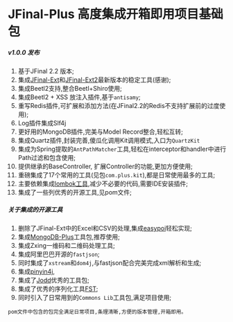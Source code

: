 # JFinal-Plus 高度集成开箱即用项目基础包

##### v1.0.0 发布
1. 基于JFinal 2.2 版本;
2. 集成[JFinal-Ext](http://git.oschina.net/zhouleib1412/jfinal-ext)和[JFinal-Ext2](http://git.oschina.net/brucezcq/JFinal-ext2)最新版本的稳定工具(感谢);
3. 集成Beetl2支持,整合Beetl+Shiro使用;
4. 集成Beetl2 + XSS 放注入插件,基于`antisamy`;
5. 重写Redis插件,可扩展和添加方法(在JFinal2.2的Redis不支持扩展前的过度使用);
6. Log插件集成Slf4j
7. 更好用的MongoDB插件,完美与Model Record整合,轻松互转;
8. 集成Quartz插件,封装完善,傻瓜化调用Kit调用模式,入口为`QuartzKit`
9. 集成为Spring提取的`AntPathMatcher`工具,轻松在interceptor和handler中进行Path过滤和包含使用;
10. 提供继承的BaseController, 扩展Controller的功能,更加方便使用;
11. 重磅集成了17个常用的工具(见包`com.plus.kit`),都是日常使用最多的工具;
12. 主要依赖集成[lombok工具](https://projectlombok.org/),减少不必要的代码,需要IDE安装插件;
13. 集成了一些列优秀的开源工具,见pom文件;

##### 关于集成的开源工具
1. 删除了JFinal-Ext中的Excel和CSV的处理,集成[easypoi](http://git.oschina.net/jueyue/easypoi)轻松实现;
2. 集成[MongoDB-Plus](https://github.com/T-baby/MongoDB-Plugin)工具包,推荐使用;
3. 集成Zxing一维码和二维码处理工具;
4. 集成阿里巴巴开源的`fastjson`;
5. 同时集成了`xstream`和`dom4j`,与fastjson配合完美完成xml解析和生成;
6. 集成[pinyin4j](https://github.com/belerweb/pinyin4j),
7. 集成了[Jodd](https://github.com/oblac/jodd)优秀的工具包;
8. 集成了优秀的序列化工具[FST](https://github.com/BurntSushi/fst);
9. 同时引入了日常用到的`Commons Lib`工具包,满足项目使用;

`pom文件中包含的包完全满足日常项目,条理清晰,方便的版本管理,开箱即用。`